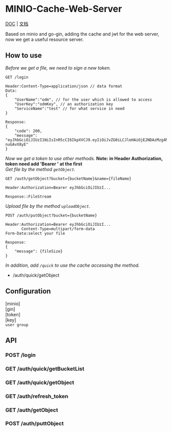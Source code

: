 # MINIO-Cache-Web-Server

[DOC](README.md) | [文档](README_zh.md) 

Based on minio and go-gin, adding the cache and jwt for the web server, now we get a useful resource server.

## How to use

*Before we get a file, we need to sign a new token.*
```
GET /login 

Header:Content-Type=application/json // data format
Data:
{
    "UserName":"odm", // for the user which is allowed to access
    "UserKey":"odmKey", // an authorization key
    "ServiceName":"test" // for what service in need
}

Response:
{
    "code": 200,
    "message": "eyJhbGciOiJIUzI1NiIsInR5cCI6IkpXVCJ9.eyIiOiJvZG0iLCJleHAiOjE2NDAzMzg4NTgsIm9yaWdfaWF0IjoxNjQwMzM1MjU4fQ.AFvLERGMAkI5ht5PX9EwznrEBDZtB2WDi-nuGAvX8yE"
}
```
*Now we get a token to use other methods.*
**Note: in Header Authorization, token need add 'Bearer ' at the first**  
*Get file by the method `getObject`.*
```
GET /auth/getObject?bucket={bucketName}&name={fileName}

Header:Authorization=Bearer eyJhbGciOiJIUzI...

Response::FileStream
```
*Upload file by the method `uploadObject`.*
```
POST /auth/putObject?bucket={bucketName}

Header:Authorization=Bearer eyJhbGciOiJIUzI...
       Content-Type=multipart/form-data
Form-Data:select your file

Response:
{
    "message": {fileSize}
}
```
*In addition, add `/quick` to use the cache accessing the method.*
* /auth/quick/getObject
## Configuration
[minio]  
[gin]  
[token]  
[key]  
`user group`
## API

### POST   /login
### GET    /auth/quick/getBucketList
### GET    /auth/quick/getObject
### GET    /auth/refresh_token
### GET    /auth/getObject
### POST   /auth/puttObject
